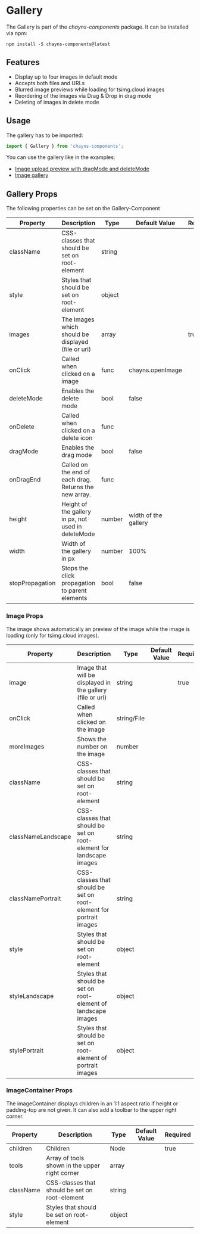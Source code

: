 # Gallery #

The Gallery is part of the *chayns-components* package. It can be installed via npm:

    npm install -S chayns-components@latest
    
## Features ##

- Display up to four images in default mode
- Accepts both files and URLs
- Blurred image previews while loading for tsimg.cloud images
- Reordering of the images via Drag & Drop in drag mode
- Deleting of images in delete mode

## Usage ##

The gallery has to be imported:

```jsx harmony
import { Gallery } from 'chayns-components';
```

You can use the gallery like in the examples:

- [Image upload preview with dragMode and deleteMode](https://github.com/TobitSoftware/chayns-components/blob/master/examples/react-chayns-file_input/Example.jsx)
- [Image gallery](https://github.com/TobitSoftware/chayns-components/blob/master/examples/react-chayns-gallery/Example.jsx)

## Gallery Props ##

The following properties can be set on the Gallery-Component

| **Property** | **Description**                                      | **Type** | **Default Value** | **Required** |
| ------------ | ---------------------------------------------------- | -------- | ----------------- | ------------ |
| className    | CSS-classes that should be set on root-element       | string   |                   |              |
| style        | Styles that should be set on root-element            | object   |                   |              |
| images       | The Images which should be displayed (file or url)   | array    |                   | true         |
| onClick      | Called when clicked on a image                       | func     | chayns.openImage  |              |
| deleteMode   | Enables the delete mode                              | bool     | false             |              |
| onDelete     | Called when clicked on a delete icon                 | func     |                   |              |
| dragMode     | Enables the drag mode                                | bool     | false             |              |
| onDragEnd    | Called on the end of each drag. Returns the new array. | func   |                   |              |
| height       | Height of the gallery in px, not used in deleteMode  | number   | width of the gallery |           |
| width        | Width of the gallery in px                           | number   | 100%              |              |
| stopPropagation | Stops the click propagation to parent elements    | bool     | false             |              |

### Image Props ###

The image shows automatically an preview of the image while the image is loading (only for tsimg.cloud images).

| **Property** | **Description**                                                          | **Type**    | **Default Value** | **Required** |
| ------------ | ------------------------------------------------------------------------ | ----------- | ----------------- | ------------ |
| image        | Image that will be displayed in the gallery (file or url)                | string      |                   | true         |
| onClick      | Called when clicked on the image                                         | string/File |                   |              |
| moreImages   | Shows the number on the image                                            | number      |                   |              |
| className    | CSS-classes that should be set on root-element                           | string      |                   |              |
| classNameLandscape| CSS-classes that should be set on root-element for landscape images | string      |                   |              |
| classNamePortrait | CSS-classes that should be set on root-element for portrait images  | string      |                   |              |
| style        | Styles that should be set on root-element                                | object      |                   |              |
| styleLandscape| Styles that should be set on root-element of landscape images           | object      |                   |              |
| stylePortrait | Styles that should be set on root-element of portrait images            | object      |                   |              |

### ImageContainer Props ###

The imageContainer displays children in an 1:1 aspect ratio if height or padding-top are not given. It can also add a toolbar to the upper right corner.

| **Property** | **Description**                                                          | **Type**    | **Default Value** | **Required** |
| ------------ | ------------------------------------------------------------------------ | ----------- | ----------------- | ------------ |
| children     | Children                                                                 | Node        |                   | true         |
| tools        | Array of tools shown in the upper right corner                           | array       |                   |              |
| className    | CSS-classes that should be set on root-element                           | string      |                   |              |
| style        | Styles that should be set on root-element                                | object      |                   |              |
